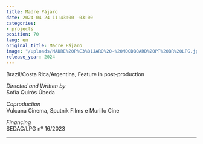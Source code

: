 ```yaml
---
title: Madre Pájaro
date: 2024-04-24 11:43:00 -03:00
categories:
- projects
position: 70
lang: en
original_title: Madre Pájaro
image: "/uploads/MADRE%20P%C3%81JARO%20-%20MOODBOARD%20PT%20BR%20LPG.jpg"
release_year: 2024
---
```


Brazil/Costa Rica/Argentina, Feature in post-production

*Directed and Written by*\
Sofía Quirós Úbeda

*Coproduction*\
Vulcana Cinema, Sputnik Films e Murillo Cine

*Financing*\
SEDAC/LPG nº 16/2023

---